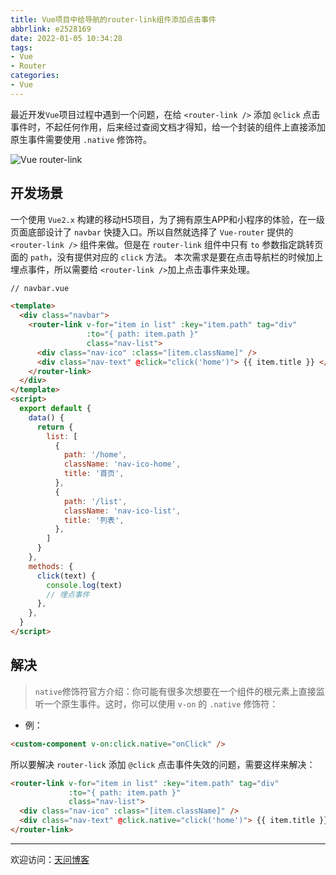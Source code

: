 ```yaml
---
title: Vue项目中给导航的router-link组件添加点击事件
abbrlink: e2528169
date: 2022-01-05 10:34:28
tags:
- Vue
- Router
categories:
- Vue
---
```


最近开发`Vue`项目过程中遇到一个问题，在给 `<router-link />` 添加 `@click` 点击事件时，不起任何作用，后来经过查阅文档才得知，给一个封装的组件上直接添加原生事件需要使用 `.native` 修饰符。

![Vue router-link](https://tiven.cn/static/img/hudson-bay-canada-sea-ocean-preview-7aQDoB77LVvviBS1Dqq1o.jpg)

<!-- more -->

## 开发场景

一个使用 `Vue2.x` 构建的移动H5项目，为了拥有原生APP和小程序的体验，在一级页面底部设计了 `navbar` 快捷入口。所以自然就选择了 `Vue-router` 提供的 `<router-link />` 组件来做。但是在 `router-link` 组件中只有 `to` 参数指定跳转页面的 `path`，没有提供对应的 `click` 方法。
本次需求是要在点击导航栏的时候加上埋点事件，所以需要给 `<router-link />`加上点击事件来处理。

```html
// navbar.vue

<template>
  <div class="navbar">
    <router-link v-for="item in list" :key="item.path" tag="div"
                 :to="{ path: item.path }"
                 class="nav-list">
      <div class="nav-ico" :class="[item.className]" />
      <div class="nav-text" @click="click('home')"> {{ item.title }} </div>
    </router-link>
  </div>
</template>
<script>
  export default {
    data() {
      return {
        list: [
          {
            path: '/home',
            className: 'nav-ico-home',
            title: '首页',
          },
          {
            path: '/list',
            className: 'nav-ico-list',
            title: '列表',
          },
        ]
      }
    },
    methods: {
      click(text) {
        console.log(text)
        // 埋点事件
      },
    },
  }
</script>
```

## 解决

>`native`修饰符官方介绍：你可能有很多次想要在一个组件的根元素上直接监听一个原生事件。这时，你可以使用 `v-on` 的 `.native` 修饰符：

- 例：

```html
<custom-component v-on:click.native="onClick" />
```

所以要解决 `router-lick` 添加 `@click` 点击事件失效的问题，需要这样来解决：

```html
<router-link v-for="item in list" :key="item.path" tag="div"
             :to="{ path: item.path }"
             class="nav-list">
  <div class="nav-ico" :class="[item.className]" />
  <div class="nav-text" @click.native="click('home')"> {{ item.title }} </div>
</router-link>
```

---

欢迎访问：[天问博客](https://tiven.cn/p/e2528169/ "天問博客") 








